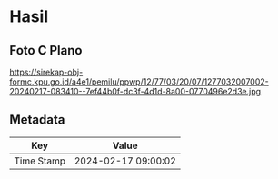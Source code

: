 # Hasil

## Foto C Plano

https://sirekap-obj-formc.kpu.go.id/a4e1/pemilu/ppwp/12/77/03/20/07/1277032007002-20240217-083410--7ef44b0f-dc3f-4d1d-8a00-0770496e2d3e.jpg


## Metadata

| Key        | Value               |
| ---------- | ------------------- |
| Time Stamp | 2024-02-17 09:00:02 |



